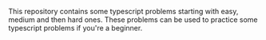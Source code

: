 This repository contains some typescript problems starting with easy, medium and then hard ones. These problems can be used to practice some typescript problems if you're a beginner.
